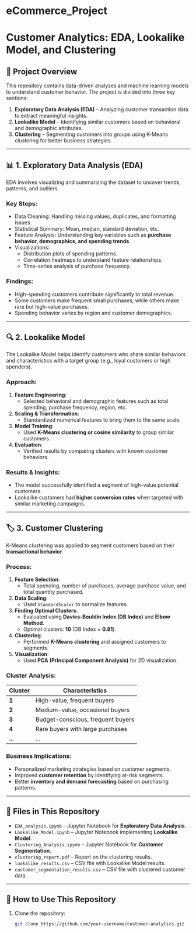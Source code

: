 # eCommerce_Project
# Customer Analytics: EDA, Lookalike Model, and Clustering

## 📌 Project Overview
This repository contains data-driven analyses and machine learning models to understand customer behavior. The project is divided into three key sections:  
1. **Exploratory Data Analysis (EDA)** – Analyzing customer transaction data to extract meaningful insights.  
2. **Lookalike Model** – Identifying similar customers based on behavioral and demographic attributes.  
3. **Clustering** – Segmenting customers into groups using K-Means clustering for better business strategies.  

---

## 📊 1. Exploratory Data Analysis (EDA)
EDA involves visualizing and summarizing the dataset to uncover trends, patterns, and outliers.  

### **Key Steps:**
- Data Cleaning: Handling missing values, duplicates, and formatting issues.  
- Statistical Summary: Mean, median, standard deviation, etc.  
- Feature Analysis: Understanding key variables such as **purchase behavior, demographics, and spending trends**.  
- Visualizations:
  - Distribution plots of spending patterns.  
  - Correlation heatmaps to understand feature relationships.  
  - Time-series analysis of purchase frequency.  

### **Findings:**
- High-spending customers contribute significantly to total revenue.  
- Some customers make frequent small purchases, while others make rare but high-value purchases.  
- Spending behavior varies by region and customer demographics.  

---

## 🔍 2. Lookalike Model  
The Lookalike Model helps identify customers who share similar behaviors and characteristics with a target group (e.g., loyal customers or high spenders).  

### **Approach:**
1. **Feature Engineering**:  
   - Selected behavioral and demographic features such as total spending, purchase frequency, region, etc.  
2. **Scaling & Transformation**:  
   - Standardized numerical features to bring them to the same scale.  
3. **Model Training**:  
   - Used **K-Means clustering or cosine similarity** to group similar customers.  
4. **Evaluation**:  
   - Verified results by comparing clusters with known customer behaviors.  

### **Results & Insights:**
- The model successfully identified a segment of high-value potential customers.  
- Lookalike customers had **higher conversion rates** when targeted with similar marketing campaigns.  

---

## 🏷 3. Customer Clustering  
K-Means clustering was applied to segment customers based on their **transactional behavior**.  

### **Process:**
1. **Feature Selection**:  
   - Total spending, number of purchases, average purchase value, and total quantity purchased.  
2. **Data Scaling**:  
   - Used `StandardScaler` to normalize features.  
3. **Finding Optimal Clusters**:  
   - Evaluated using **Davies-Bouldin Index (DB Index)** and **Elbow Method**.  
   - Optimal clusters: **10** (DB Index = **0.91**).  
4. **Clustering**:  
   - Performed **K-Means clustering** and assigned customers to segments.  
5. **Visualization**:  
   - Used **PCA (Principal Component Analysis)** for 2D visualization.  

### **Cluster Analysis:**
| Cluster | Characteristics |
|---------|----------------|
| **1** | High-value, frequent buyers |
| **2** | Medium-value, occasional buyers |
| **3** | Budget-conscious, frequent buyers |
| **4** | Rare buyers with large purchases |
| **...** | ... |

### **Business Implications:**
- Personalized marketing strategies based on customer segments.  
- Improved **customer retention** by identifying at-risk segments.  
- Better **inventory and demand forecasting** based on purchasing patterns.  

---

## 📂 Files in This Repository
- `EDA_analysis.ipynb` – Jupyter Notebook for **Exploratory Data Analysis**.  
- `Lookalike_Model.ipynb` – Jupyter Notebook implementing **Lookalike Model**.  
- `Clustering_Analysis.ipynb` – Jupyter Notebook for **Customer Segmentation**.  
- `clustering_report.pdf` – Report on the clustering results.  
- `lookalike_results.csv` – CSV file with Lookalike Model results.  
- `customer_segmentation_results.csv` – CSV file with clustered customer data.  

---

## 🚀 How to Use This Repository
1. Clone the repository:  
   ```sh
   git clone https://github.com/your-username/customer-analytics.git
